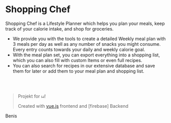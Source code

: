 # Shopping Chef

Shopping Chef is a Lifestyle Planner which helps you plan your meals, keep track of your calorie intake, and shop for groceries.  
- We provide you with the tools to create a detailed Weekly meal plan with 3 meals per day as well as any number of snacks you might consume. Every entry counts towards your daily and weekly calorie goal.  
- With the meal plan set, you can export everything into a shopping list, which you can also fill with custom Items or even full recipes.
- You can also search for recipes in our extensive database and save them for later or add them to your meal plan and shopping list. 
  
<br>
<br>


> Projekt for <img src="(https://www.htlwienwest.at/img/logo.svg)"  alt="HTL Wien West" style="height:10px" />!
>
> Created with [vue.js]((https://vuejs.org)) frontend and [firebase] Backend












Benis 

[1]: <(https://firebase.google.com/?gclid=CjwKCAjwve2TBhByEiwAaktM1AJJO-krvLlR0zZRfO94GIxjZPIq6_5b_Ny49rBDmy-PlYHVX-sbUBoCNwsQAvD_BwE&gclsrc=aw.ds)> "firebase"

